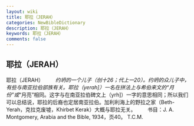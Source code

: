 ```yaml
---
layout: wiki
title: 耶拉（JERAH）
categories: NewBibleDictionary
description: 耶拉（JERAH）
keywords: 耶拉（JERAH）
comments: false
---
```


## 耶拉（JERAH）



耶拉（JERAH）
　　*约坍的一个儿子（创十26；代上一20）。约坍的众儿子中，有些与南亚拉伯部族有关。耶拉（yerah]）一名在拼法上与希伯来文的“月份”或*“月亮”相同。这字与在南亚拉伯碑文上（yrh]）一字的意思相同；所以我们可以总结说，耶拉的后裔也定居南亚拉伯。加利利海上的野拉之家（Beth-Yerah，克拉克废墟，Khirbet Kerak）大概与耶拉无关。
　　书目：J. A. Montgomery, Arabia and the Bible, 1934，页40。
T.C.M.





